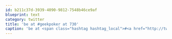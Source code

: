 ```yaml
---
id: b211c37d-3939-4090-9812-7548b46ce9af
blueprint: text
category: twitter
title: 'be at #geekpoker at 730'
caption: 'be at <span class="hashtag hashtag_local">#<a href="http://tweettemp.darylchymko.ca/?tag=geekpoker">geekpoker</a> at 730'
---
```

